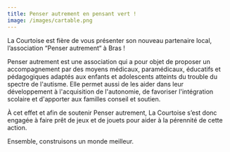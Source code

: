 ```yaml
---
title: Penser autrement en pensant vert !
image: /images/cartable.png
---
```


La Courtoise est fière de vous présenter son nouveau partenaire local, l’association “Penser autrement“ à Bras !

Penser autrement est une association qui a pour objet de proposer un accompagnement par des moyens médicaux, paramédicaux, éducatifs et pédagogiques adaptés aux enfants et adolescents atteints du trouble du spectre de l'autisme. Elle permet aussi de les aider dans leur développement à l'acquisition de l'autonomie, de favoriser l'intégration scolaire et d'apporter aux familles conseil et soutien.

À cet effet et afin de soutenir Penser autrement, La Courtoise s’est donc engagée à faire prêt de jeux et de jouets pour aider à la pérennité de cette action.

Ensemble, construisons un monde meilleur.

